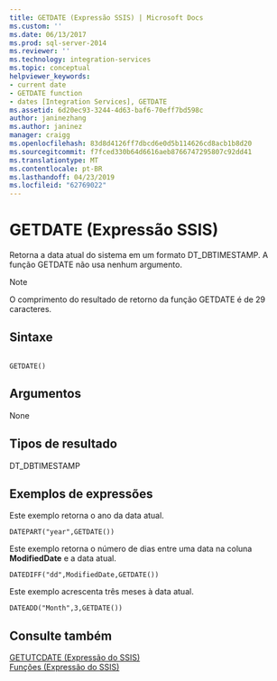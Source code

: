 ```yaml
---
title: GETDATE (Expressão SSIS) | Microsoft Docs
ms.custom: ''
ms.date: 06/13/2017
ms.prod: sql-server-2014
ms.reviewer: ''
ms.technology: integration-services
ms.topic: conceptual
helpviewer_keywords:
- current date
- GETDATE function
- dates [Integration Services], GETDATE
ms.assetid: 6d20ec93-3244-4d63-baf6-70eff7bd598c
author: janinezhang
ms.author: janinez
manager: craigg
ms.openlocfilehash: 83d8d4126ff7dbcd6e0d5b114626cd8acb1b8d20
ms.sourcegitcommit: f7fced330b64d6616aeb8766747295807c92dd41
ms.translationtype: MT
ms.contentlocale: pt-BR
ms.lasthandoff: 04/23/2019
ms.locfileid: "62769022"
---
```

# <a name="getdate-ssis-expression"></a>GETDATE (Expressão SSIS)
  Retorna a data atual do sistema em um formato DT_DBTIMESTAMP. A função GETDATE não usa nenhum argumento.  
  
> [!NOTE]  
>  O comprimento do resultado de retorno da função GETDATE é de 29 caracteres.  
  
## <a name="syntax"></a>Sintaxe  
  
```  
  
GETDATE()  
```  
  
## <a name="arguments"></a>Argumentos  
 None  
  
## <a name="result-types"></a>Tipos de resultado  
 DT_DBTIMESTAMP  
  
## <a name="expression-examples"></a>Exemplos de expressões  
 Este exemplo retorna o ano da data atual.  
  
```  
DATEPART("year",GETDATE())  
```  
  
 Este exemplo retorna o número de dias entre uma data na coluna **ModifiedDate** e a data atual.  
  
```  
DATEDIFF("dd",ModifiedDate,GETDATE())  
```  
  
 Este exemplo acrescenta três meses à data atual.  
  
```  
DATEADD("Month",3,GETDATE())  
```  
  
## <a name="see-also"></a>Consulte também  
 [GETUTCDATE &#40;Expressão do SSIS&#41;](getutcdate-ssis-expression.md)   
 [Funções &#40;Expressão do SSIS&#41;](functions-ssis-expression.md)  
  
  
